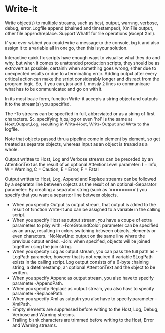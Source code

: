 # Write-It
Write object(s) to multiple streams, such as host, output, warning, verbose, debug, error.
Logfile append (chained and timestamped), XmlFile output, other file append/replace.
Support WhatIf for file operations (except Xml).

If you ever wished you could write a message to the console, log it and also assign it to a variable all in one go, then this is your solution.

Interactive quick fix scripts have enough ways to visualise what they do and why, but when it comes to unattended production scripts, they should be as extrovert as possible, certainly when something goes wrong, either due to unexpected results or due to a terminating error. Adding output after every critical action can make the script considerably longer and distract from the program logic. So, if you can, just add 1, mostly 2 lines to communicate what has to be communicated and go on with it.

In its most basic form, function Write-it accepts a string object and outputs it to the stream(s) you specified.

The -To streams can be specified in full, abbreviated or as a string of first characters. So, specifying h,ou,log or even 'hol' is the same as Host,Output,Log, resulting in Write-Host, Write-Output and Write to the logfile.

Note that objects passed thru a pipeline come in element by element, so get treated as separate objects, whereas input as an object is treated as a whole.

Output written to Host, Log and Verbose streams can be preceded by an AttentionText as the result of an optional AttentionLevel parameter:
  I = Info, W = Warning, C = Caution, E = Error, F = Fatal

Output written to Host, Log, Append and Replace streams can be followed by a separator line between objects as the result of an optional -Separator parameter:
  By creating a separator string (such as '=========') you specify that you want a separator line between objects.  

* When you specify Output as output stream, that output is added to the result of function Write-It and can be assigned to a variable in the calling script.
* When you specify Host as output stream, you have a couple of extra parameters to play with:
  -ForeGroundColor: parameter can be specified as an array, resulting in colors switching between objects, elements or even characters.
  -NoNewLine: output on the same line where the previous output ended.
  -Join: when specified, objects will be joined together using the join string.
* When you specify Log as output stream, you can pass the full path as -LogPath parameter, however that is not required if variable $LogPath exists in the calling script.
  Log output consists of a 6-byte chaining string, a datetimestamp, an optional AttentionText and the object to be written.
* When you specify Append as output stream, you also have to specify parameter -AppendPath.
* When you specify Replace as output stream, you also have to specify parameter -ReplacePath.
* When you specify Xml as outputn you also have to specify parameter -XmlPath.
* Empty elements are suppressed before writing to the Host, Log, Debug, Verbose and Warning streams.
* Trailing blank characters are trimmed before writing to the Host, Error and Warning streams.
